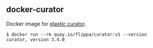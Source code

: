 docker-curator
--------------

Docker image for [elastic curator](https://github.com/elastic/curator/).

```shell
$ docker run --rm quay.io/flippa/curator:v1 --version
curator, version 3.4.0
```

